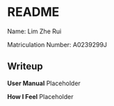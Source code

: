 # README

Name: Lim Zhe Rui

Matriculation Number: A0239299J

## Writeup

**User Manual**
Placeholder

**How I Feel**
Placeholder
